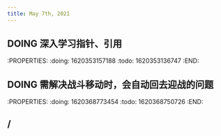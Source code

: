 ```yaml
---
title: May 7th, 2021
---
```


## DOING 深入学习指针、引用
:PROPERTIES:
:doing: 1620353157188
:todo: 1620353136747
:END:
## DOING 需解决战斗移动时，会自动回去迎战的问题
:PROPERTIES:
:doing: 1620368773454
:todo: 1620368750726
:END:
## /
